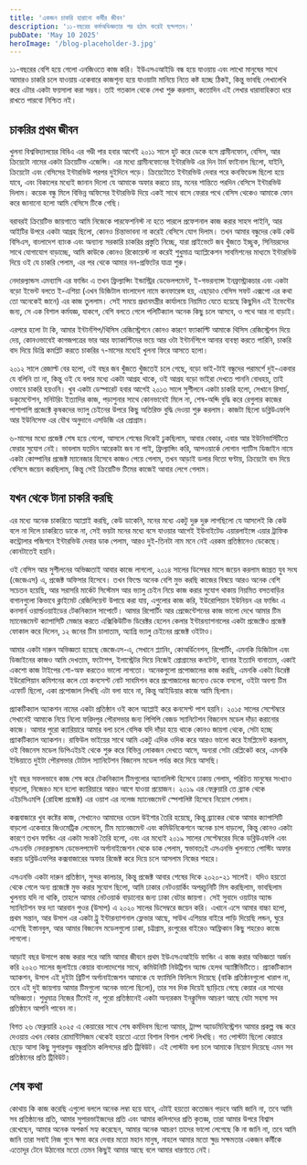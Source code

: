```yaml
---
title: 'একজন চাকরি হারানো কর্মীর জীবন'
description: '১১-বছরের কর্মঅভিজ্ঞতার পর হঠাৎ করেই ছন্দপতন।'
pubDate: 'May 10 2025'
heroImage: '/blog-placeholder-3.jpg'
---
```


১১-বছরের বেশি হয়ে গেলো এনজিওতে কাজ করি। ইউএসএআইডি বন্ধ হয়ে যাওয়ায় এবং লাখো মানুষের সাথে আমারও চাকরি চলে যাওয়ায় একেবারে কাজশূন্য হয়ে যাওয়াটা মানিয়ে নিতে কষ্ট হচ্ছে ঠিকই, কিন্তু ভাবছি লেখালেখি করে এটার একটা ফয়সালা করা সম্ভব। তাই গতকাল থেকে লেখা শুরু করলাম, কতোদিন এই লেখার ধারাবাহিকতা ধরে রাখতে পারবো নিশ্চিত নই।

## চাকরির প্রথম জীবন

খুলনা বিশ্ববিদ্যালয়ের বিবিএ এর গণ্ডী পার হবার আগেই ২০১১ সালে হুট করে ডেকে বসে গ্রামীনফোন, বেসিস, আর ক্রিয়েটো নামের একটা ক্রিয়েটিভ এজেন্সি। এর মধ্যে গ্রামীনফোনের ইন্টারভিউ এর দিন টার্ম ফাইনাল ছিলো, যাইনি, ক্রিয়েটো এবং বেসিসের ইন্টারভিউ পরপর দুইদিনে পড়ে। ক্রিয়েটোতে ইন্টারভিউ দেবার পরে কনফিডেন্স ছিলো হয়ে যাবে, এবং বিকালের মধ্যেই জানান দিলো যে আমাকে অফার করতে চায়, মনের শান্তিতে পরদিন বেসিসে ইন্টারভিউ দিলাম। কয়েক বন্ধু মিলে বিভিন্ন অফিসের ইন্টারভিউ দিয়ে একই সাথে বাসে ফেরার পথে বেসিস থেকেও আমাকে ফোন করে জানানো হলো আমি বেসিসে টিকে গেছি।

বরাবরই ক্রিয়েটিভ জায়গাতে আমি নিজেকে পারফেশনিস্ট না হতে পারলে প্রফেশনাল কাজ করার সাহস পাইনি, আর আইটির উপরে একটা আগ্রহ ছিলো, কোনও চিন্তাভাবনা না করেই বেসিসে যোগ দিলাম। তখন আমার বন্ধুদের কেউ কেউ বিসিএস, বাংলাদেশ ব্যাংক এবং অন্যান্য সরকারি চাকরির প্রস্তুতি নিচ্ছে, যারা প্রাইভেটে জব খুঁজতে ইচ্ছুক, সিনিয়রদের সাথে যোগাযোগ বাড়াচ্ছে, আমি কাউকে কোনও রিকোয়েস্ট না করেই শুধুমাত্র অ্যাপ্লিকেশন সাবমিশনের মাধ্যমে ইন্টারভিউ দিয়ে ওই যে চাকরি পেলাম, এর পর থেকে আমার নন-প্রফিটের যাত্রা শুরু।

নেদারল্যান্ডস এমব্যাসি এর ফান্ডিং এ তখন ফ্রিল্যান্সিং ইন্ডাস্ট্রির ডেভেলপমেন্ট, ই-গভরন্যান্স ইনফ্রাস্ট্রাকচার এবং একটা বড়ো ইভেন্ট বলতে ই-এশিয়া (এখন ডিজিটাল বাংলাদেশ নামে কনফারেন্স হয়, এছাড়াও বেসিস সফট এক্সপো এর কথা তো অনেকেই জানে) এর কাজ তুললাম। সেই সময়ে প্রধানমন্ত্রীর কার্যালয়ে নিয়মিত যেতে হয়েছে কিছুদিন এই ইভেন্টের জন্য, সে এক বিশাল কর্মযজ্ঞ, যাকগে, বেশি বলতে গেলে পলিটিক্যাল অনেক কিছু চলে আসবে, ও পথে আর না বাড়াই।

এরপরে হলো টা কি, আমার ইন্টার্নশিপ/থিসিস রেজিস্ট্রেশনে কোনও কারণে ফ্যাকাল্টি আমাকে থিসিস রেজিস্ট্রেশন দিয়ে দেয়, কোনওভাবেই কাগজপত্রের ভার আর ফ্যাকাল্টিদের ভয়ে আর ওটা ইন্টার্নশিপে আনার ব্যবস্থা করতে পারিনি, চাকরি বাদ দিয়ে ডিগ্রি কমপ্লিট করতে চাকরির ৭-মাসের মধ্যেই খুলনা ফিরে আসতে হলো।

২০১২ সালে রেজাল্ট বের হলো, ওই বছর জব খুঁজতে খুঁজতেই চলে গেছে, বড়ো ভাই-টাই বন্ধুদের পরামর্শে দুই-একবার যে বলিনি তা না, কিন্তু ওই যে বলার মধ্যে একটা আগ্রহ থাকে, ওই আগ্রহ বড়ো ভাইরা দেখতে পাননি বোধহয়, তাই ওভাবে চাকরি হয়ওনি। খুব একটা ডেস্পারেট হবার আগেই ২০১৩ সালে সুশীলনে একটা চাকরি হলো, সেখানে রিসার্চ, ডকুমেন্টেশন, মনিটরিং ইত্যাদির কাজ, পড়াশুনার সাথে কোনভাবেই মিলে না, শেষ-অব্দি বুদ্ধি করে রেগুলার কাজের পাশাপাশি প্রজেক্টে কৃষকদের ভ্যালু চেইনের উপরে কিছু অতিরিক্ত বুদ্ধি দেওয়া শুরু করলাম। কাজটা ছিলো ডব্লিউএফপি আর ইউনিসেফ এর যৌথ অনুদানে এসডিজি এর প্রোগ্রাম।

৬-মাসের মধ্যে প্রজেক্ট শেষ হয়ে গেলো, আসলে শেষের দিকেই ঢুকছিলাম, আবার বেকার, এবার আর ইউনিভার্সিটিতে ফেরার সুযোগ নেই। ভাবলাম যতদিন আরেকটা জব না পাই, ফ্রিল্যান্সিং করি, আপওয়ার্কে লোগান গ্যাটিস ডিজাইন নামে একটা কোম্পানির প্রজেক্ট ম্যানেজার হিসেবে কাজও পেয়ে গেলাম, তখন আড়াই ডলার দিতো ঘণ্টায়, ক্রিয়েটো বাদ দিয়ে বেসিসে জয়েন করছিলাম, কিন্তু সেই ক্রিয়েটিভ টিমের কাজেই আবার লেগে গেলাম।

## যখন থেকে টানা চাকরি করছি

এর মধ্যে অনেক চাকরিতে অ্যাপ্লাই করছি, কেউ ডাকেনি, মনের মধ্যে একটু দুরু দুরু লাগছিলো যে আসলেই কি কেউ বলে না দিলে চাকরিতে ডাকে না, সেই ভয়টা মনের মধ্যে বসে যাওয়ার আগেই ইউনাইটেড এয়ারলাইন্সে এয়ার ট্রাফিক কন্ট্রোলার পজিশনে ইন্টারভিউ দেবার ডাক পেলাম, আরও দুই-তিনটা নাম মনে নেই এরকম প্রতিষ্ঠানেও ডেকেছে। কোনটাতেই হয়নি।

ওই বেসিস আর সুশীলনের অভিজ্ঞতাই আবার কাজে লাগলো, ২০১৪ সালের ডিসেম্বর মাসে জয়েন করলাম জাগ্রত যুব সংঘ (জেজেএস) এ, প্রজেক্ট অফিসার হিসেবে। তখন ফিল্ডে অনেক বেশি মুভ করছি কাজের বিষয়ে আরও অনেক বেশি সচেতন হয়েছি, আর সরাসরি মার্কেট সিস্টেমস আর ভ্যালু চেইন নিয়ে কাজ করার সুযোগ থাকায় নিয়মিত বসতবাড়ির বাগানগুলো কিভাবে ক্লাইমেট রেজিলিয়েন্ট উপায়ে করা যায়, এগুলোর কাজ করি, ইউরোপিয়ান ইউনিয়ন এর ফান্ডিং এ কনসার্ন ওয়ার্ল্ডওয়াইডের টেকনিক্যাল সাপোর্টে। আমার রিপোর্টিং আর প্রেজেন্টেশনের কাজ ভালো দেখে আমার টিম ম্যানেজমেন্ট ক্যাপাসিটি মেজার করতে এক্সিকিউটিভ ডিরেক্টর হেলেন কেলার ইন্টারন্যাশনালের একটা প্রজেক্টেও প্রজেক্ট ফোকাল করে দিলেন, ১২ জনের টিম চালাতাম, অ্যাগ্রি ভ্যালু চেইনের প্রজেক্ট ওইটাও।

আমার একটা দারুন অভিজ্ঞতা হয়েছে জেজেএস-এ, সেখানে প্ল্যানিং, কোঅর্ডিনেশন, রিপোর্টিং, এমনকি ডিজিটাল এবং ডিজাইনের কাজও আমি দেখতাম, ফটোশপ, ইলাস্ট্রেটর দিয়ে নিজেই প্রোগ্রামের কনটেন্ট, ব্যানার ইত্যাদি বানাতাম, একাই একশো কাজ টাইপের শো-অফ করতেও ভালো লাগতো। অনেকগুলো প্রপোজালের কাজ করছি, এমনকি একটা ডিরেক্ট ইউরোপিয়ান কমিশনের কলে তো কনসেপ্ট নোট সাবমিশন করে প্রপোজালের জন্যেও ডেকে বসলো, ওইটা অবশ্য টিম এফোর্ট ছিলো, একা প্রপোজাল লিখছি এটা বলা যাবে না, কিন্তু আইডিয়ার কাজে আমি ছিলাম।

প্র্যাকটিক্যাল অ্যাকশন নামের একটা প্রতিষ্ঠান ওই কলে অ্যাপ্লাই করে কনসেপ্ট পাশ হয়নি। ২০১৫ সালের সেপ্টেম্বরে সেখানেই আমাকে নিয়ে নিলো ফরিদপুর পৌরসভার জন্য পিপিপি বেজড স্যানিটেশন বিজনেস মডেল দাঁড়া করানোর কাজে। আমার পুরো ক্যারিয়ারে আমার বলা চলে বেসিক যদি দাঁড়া হয়ে থাকে কোনও জায়গা থেকে, সেটা হচ্ছে প্র্যাকটিক্যাল অ্যাকশন। রাফিউল ভাইয়ের সাথে আমি একটু এদিক ওদিক করে আরও ভালো করে ইমপ্লিমেন্ট করলাম, ওই বিজনেস মডেল ডিপিএইচই থেকে শুরু করে বিভিন্ন লোকজন দেখতে আসে, অন্যরা সেটা রেপ্লিকেট করে, এমনকি ইন্ডিয়াতে দুইটা পৌরসভার টোটাল স্যানিটেশন বিজনেস মডেল পর্যন্ত করে দিয়ে আসছি।

দুই বছর সফলভাবে কাজ শেষ করে টেকনিক্যাল টিমগুলোর অ্যানালিস্ট হিসেবে ঢাকায় গেলাম, পরিচিত মানুষের সংখ্যাও বাড়লো, নিজেরও মনে হলো ক্যারিয়ারে আরও আগে যাওয়া প্রয়োজন। ২০১৯ এর ফেব্রুয়ারি তে ব্র্যাক থেকে এইচসিএমপি (রোহিঙ্গা প্রজেক্ট) এর ওয়াশ এর নলেজ ম্যানেজমেন্ট স্পেশালিষ্ট হিসেবে নিয়োগ পেলাম।

কক্সবাজারে খুব কষ্টের কাজ, সেখানেও আমাদের ওয়েল উইশার তৈরি হয়েছে, কিন্তু ব্র্যাকের থেকে আমার ক্যাপাসিটি বাড়লো একেবারে জিওমেট্রিক লেভেলে, টিম ম্যানেজমেন্ট এবং কমিউনিকেশনে অনেক চাপ বাড়লো, কিন্তু কোনও একটা কারণে তখন ফান্ডিং এর একটা সংকট তৈরি হলো, এবং এর মধ্যেই ২০১৯ সালের সেপ্টেম্বরের দিকে ডব্লিউএফপি এবং এসএনভি নেদারল্যান্ডস ডেভেলপমেন্ট অর্গানাইজেশন থেকে ডাক পেলাম, স্বভাবতঃই এসএনভি খুলনাতে পোস্টিং অফার করায় ডব্লিউএফপির কক্সবাজারের অফার রিজেক্ট করে দিয়ে চলে আসলাম নিজের শহরে।

এসএনভি একটা দারুন প্রতিষ্ঠান, সুন্দর কালচার, কিন্তু প্রজেক্ট আবার শেষের দিকে ২০২০-২১ সালেই। যদিও হয়তো থেকে গেলে অন্য প্রজেক্টে মুভ করার সুযোগ ছিলো, আমি ঢাকার নেটওয়ার্কিং অপরচুনিটি মিস করছিলাম, ভাবছিলাম খুলনায় যদি না থাকি, তাহলে আমার নেটওয়ার্ক বাড়ানোর জন্য ঢাকা বেটার জায়গা। সেই সুবাদে ওয়াটার অ্যান্ড স্যানিটেশন ফর দ্যা আরবান পুওর (উসাপ) এ ২০২০ সালের ডিসেম্বরে জয়েন করি। এখানে এসে আমার বাচ্চা হলো, প্রথম সন্তান, আর উসাপ এর একটা ট্রু ইন্টারন্যাশনাল ফ্লেভার আছে, সাউথ এশিয়ার বাইরে পাড়ি দিয়েছি লন্ডন, ঘুরে এসেছি ইস্তানবুল, আর আমার বিজনেস মডেলগুলো ঢাকা, চট্টগ্রাম, রংপুরের বাইরেও আফ্রিকান কিছু শহরেও কাজে লাগলো।

আড়াই বছর উসাপে কাজ করার পরে আমি আমার জীবনে প্রথম ইউএসএআইডি ফান্ডিং এ কাজ করার অভিজ্ঞতা অর্জন করি ২০২৩ সালের জুলাইয়ে কেয়ার বাংলাদেশের সাথে, কমিউনিটি নিউট্রিশন অ্যান্ড হেলথ অ্যাক্টিভিটিতে। প্র্যাকটিক্যাল অ্যাকশন, উসাপ এই দুইটা ব্রিটিশ অর্গানাইজেশন আমাকে যে ফ্যামিলি ফিলিংস দিয়েছে (বাকি প্রতিষ্ঠানগুলো খারাপ না, তবে এই দুই জায়গায় আমার টিমগুলো অনেক ভালো ছিলো), তার সব দিক দিয়েই ছাড়িয়ে গেছে কেয়ার এর সাথের অভিজ্ঞতা। শুধুমাত্র নিজের টিমেই না, পুরো প্রতিষ্ঠানেই একটা অন্যরকম ইনক্লুসিভ আচরণ আছে যেটা সহসা সব প্রতিষ্ঠানে আপনি পাবেন না।

বিগত ২৬ ফেব্রুয়ারি ২০২৫ এ কেয়ারের সাথে শেষ কর্মদিবস ছিলো আমার, ট্রাম্প অ্যাডমিনিস্ট্রেশন আমার প্রকল্প বন্ধ করে দেওয়ায় এখন বেকার রোমান্টিসিজম থেকেই হয়তো এতো বিশাল বিশাল পোস্ট লিখছি। গত পোস্টটা ছিলো কেয়ারে ছেড়ে আসা কিছু সুপারগুড বন্ধুপ্রতিম কলিগদের প্রতি ট্রিবিউট। এই পোস্টটা বলা চলে আমাকে নিয়োগ দিয়েছে এমন সব প্রতিষ্ঠানের প্রতি ট্রিবিউট।

## শেষ কথা

কোথায় কি কাজ করেছি এগুলো বললে অনেক লম্বা হয়ে যাবে, এটাই হয়তো কতোজন পড়বে আমি জানি না, তবে আমি সব প্রতিষ্ঠানের প্রতি, আমার সুপারভাইজদের প্রতি এবং আমার কলিগদের প্রতি কৃতজ্ঞ, তারা আমার উপরে বিশ্বাস রেখেছেন, আমার অনেক অপকর্ম সহ্য করেছেন, আমার অনেক আচরণ তাদের ভালো লেগেছে কি না জানি না, তবে আমি জানি তারা সবাই নিজ গুনে ক্ষমা করে দেবার মতো মহান মানুষ, নাহলে আমার মতো ক্ষুদ্র সক্ষমতার একজন কর্মীকে এতোদূর টেনে উঠানোর মতো তেমন কিছুই আমার আছে বলে আমার ধারণাতে নেই।
